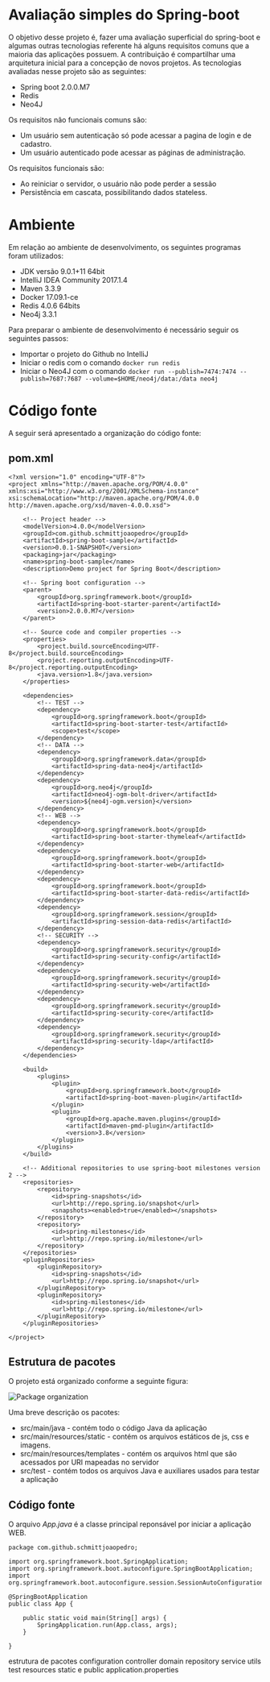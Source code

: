# Avaliação simples do Spring-boot

O objetivo desse projeto é, fazer uma avaliação superficial do spring-boot e algumas outras tecnologias referente há alguns requisitos comuns que a maioria das aplicações possuem.
A contribuição é compartilhar uma arquitetura inicial para a concepção de novos projetos.
As tecnologias avaliadas nesse projeto são as seguintes:
* Spring boot 2.0.0.M7
* Redis
* Neo4J

Os requisitos não funcionais comuns são:
* Um usuário sem autenticação só pode acessar a pagina de login e de cadastro.
* Um usuário autenticado pode acessar as páginas de administração.

Os requisitos funcionais são:
* Ao reiniciar o servidor, o usuário não pode perder a sessão
* Persistência em cascata, possibilitando dados stateless.

# Ambiente

Em relação ao ambiente de desenvolvimento, os seguintes programas foram utilizados:
 * JDK versão 9.0.1+11 64bit
 * IntelliJ IDEA Community 2017.1.4
 * Maven 3.3.9
 * Docker 17.09.1-ce
 * Redis 4.0.6 64bits
 * Neo4j 3.3.1

Para preparar o ambiente de desenvolvimento é necessário seguir os seguintes passos:
 * Importar o projeto do Github no IntelliJ
 * Iniciar o redis com o comando `docker run redis`
 * Iniciar o Neo4J com o comando `docker run --publish=7474:7474 --publish=7687:7687 --volume=$HOME/neo4j/data:/data neo4j`

# Código fonte

A seguir será apresentado a organização do código fonte:

## pom.xml

```{xml}
<?xml version="1.0" encoding="UTF-8"?>
<project xmlns="http://maven.apache.org/POM/4.0.0" xmlns:xsi="http://www.w3.org/2001/XMLSchema-instance" xsi:schemaLocation="http://maven.apache.org/POM/4.0.0 http://maven.apache.org/xsd/maven-4.0.0.xsd">

    <!-- Project header -->
    <modelVersion>4.0.0</modelVersion>
    <groupId>com.github.schmittjoaopedro</groupId>
    <artifactId>spring-boot-sample</artifactId>
    <version>0.0.1-SNAPSHOT</version>
    <packaging>jar</packaging>
    <name>spring-boot-sample</name>
    <description>Demo project for Spring Boot</description>

    <!-- Spring boot configuration -->
    <parent>
        <groupId>org.springframework.boot</groupId>
        <artifactId>spring-boot-starter-parent</artifactId>
        <version>2.0.0.M7</version>
    </parent>

    <!-- Source code and compiler properties -->
    <properties>
        <project.build.sourceEncoding>UTF-8</project.build.sourceEncoding>
        <project.reporting.outputEncoding>UTF-8</project.reporting.outputEncoding>
        <java.version>1.8</java.version>
    </properties>

    <dependencies>
        <!-- TEST -->
        <dependency>
            <groupId>org.springframework.boot</groupId>
            <artifactId>spring-boot-starter-test</artifactId>
            <scope>test</scope>
        </dependency>
        <!-- DATA -->
        <dependency>
            <groupId>org.springframework.data</groupId>
            <artifactId>spring-data-neo4j</artifactId>
        </dependency>
        <dependency>
            <groupId>org.neo4j</groupId>
            <artifactId>neo4j-ogm-bolt-driver</artifactId>
            <version>${neo4j-ogm.version}</version>
        </dependency>
        <!-- WEB -->
        <dependency>
            <groupId>org.springframework.boot</groupId>
            <artifactId>spring-boot-starter-thymeleaf</artifactId>
        </dependency>
        <dependency>
            <groupId>org.springframework.boot</groupId>
            <artifactId>spring-boot-starter-web</artifactId>
        </dependency>
        <dependency>
            <groupId>org.springframework.boot</groupId>
            <artifactId>spring-boot-starter-data-redis</artifactId>
        </dependency>
        <dependency>
            <groupId>org.springframework.session</groupId>
            <artifactId>spring-session-data-redis</artifactId>
        </dependency>
        <!-- SECURITY -->
        <dependency>
            <groupId>org.springframework.security</groupId>
            <artifactId>spring-security-config</artifactId>
        </dependency>
        <dependency>
            <groupId>org.springframework.security</groupId>
            <artifactId>spring-security-web</artifactId>
        </dependency>
        <dependency>
            <groupId>org.springframework.security</groupId>
            <artifactId>spring-security-core</artifactId>
        </dependency>
        <dependency>
            <groupId>org.springframework.security</groupId>
            <artifactId>spring-security-ldap</artifactId>
        </dependency>
    </dependencies>

    <build>
        <plugins>
            <plugin>
                <groupId>org.springframework.boot</groupId>
                <artifactId>spring-boot-maven-plugin</artifactId>
            </plugin>
            <plugin>
                <groupId>org.apache.maven.plugins</groupId>
                <artifactId>maven-pmd-plugin</artifactId>
                <version>3.8</version>
            </plugin>
        </plugins>
    </build>

    <!-- Additional repositories to use spring-boot milestones version 2 -->
    <repositories>
        <repository>
            <id>spring-snapshots</id>
            <url>http://repo.spring.io/snapshot</url>
            <snapshots><enabled>true</enabled></snapshots>
        </repository>
        <repository>
            <id>spring-milestones</id>
            <url>http://repo.spring.io/milestone</url>
        </repository>
    </repositories>
    <pluginRepositories>
        <pluginRepository>
            <id>spring-snapshots</id>
            <url>http://repo.spring.io/snapshot</url>
        </pluginRepository>
        <pluginRepository>
            <id>spring-milestones</id>
            <url>http://repo.spring.io/milestone</url>
        </pluginRepository>
    </pluginRepositories>

</project>
```

## Estrutura de pacotes

O projeto está organizado conforme a seguinte figura:

![Package organization](package_organization.png)

Uma breve descrição os pacotes:
* src/main/java - contém todo o código Java da aplicação
* src/main/resources/static - contém os arquivos estáticos de js, css e imagens.
* src/main/resources/templates - contém os arquivos html que são acessados por URI mapeadas no servidor
* src/test - contém todos os arquivos Java e auxiliares usados para testar a aplicação

## Código fonte

O arquivo *App.java* é a classe principal reponsável por iniciar a aplicação WEB.

```{java}
package com.github.schmittjoaopedro;

import org.springframework.boot.SpringApplication;
import org.springframework.boot.autoconfigure.SpringBootApplication;
import org.springframework.boot.autoconfigure.session.SessionAutoConfiguration;

@SpringBootApplication
public class App {

    public static void main(String[] args) {
        SpringApplication.run(App.class, args);
    }

}
```

estrutura de pacotes
    configuration
    controller
    domain
    repository
    service
    utils
    test
resources
    static e public
    application.properties
